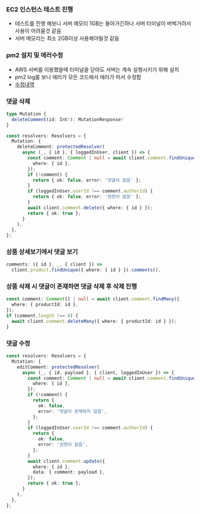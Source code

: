 ### EC2 인스턴스 테스트 진행
- 테스트를 진행 해보니 서버 메모리 1GB는 돌아가긴하나 서버 터미널이 버벅거려서 사용이 어려울것 같음
- 서버 메모리는 최소 2GB이상 사용해야될것 같음

### pm2 설치 및 에러수정
- AWS 서버를 이용했을때 터미널을 닫아도 서버는 계속 실행시키기 위해 설치
- pm2 log를 보니 에러가 모든 코드에서 에러가 떠서 수정함
- [수정내역](https://github.com/seongho-joo/majgo_server/commit/c8d0406cb5946735f157df51d506615df790c8bd)

### 댓글 삭제
```ts
type Mutation {
  deleteComment(id: Int!): MutationResponse!
}

const resolvers: Resolvers = {
  Mutation: {
    deleteComment: protectedResolver(
      async (_, { id }, { loggedInUser, client }) => {
        const comment: Comment | null = await client.comment.findUnique({
          where: { id },
        });
        if (!comment) {
          return { ok: false, error: '댓글이 없음' };
        }
        if (loggedInUser.userId !== comment.authorId) {
          return { ok: false, error: '권한이 없음' };
        }
        await client.comment.delete({ where: { id } });
        return { ok: true };
      }
    ),
  },
};
```

### 상품 상세보기에서 댓글 보기
```ts
comments: ({ id }, _, { client }) =>
  client.product.findUnique({ where: { id } }).comments(),
```

### 상품 삭제 시 댓글이 존재하면 댓글 삭제 후 삭제 진행
```ts
const comment: Comment[] | null = await client.comment.findMany({
  where: { productId: id },
});
if (comment.length !== 0) {
  await client.comment.deleteMany({ where: { productId: id } });
}
```

### 댓글 수정
```ts
const resolvers: Resolvers = {
  Mutation: {
    editComment: protectedResolver(
      async (_, { id, payload }, { client, loggedInUser }) => {
        const comment: Comment | null = await client.comment.findUnique({
          where: { id },
        });
        if (!comment) {
          return {
            ok: false,
            error: '댓글이 존재하지 않음',
          };
        }
        if (loggedInUser.userId !== comment.authorId) {
          return {
            ok: false,
            error: '권한이 없음',
          };
        }
        await client.comment.update({
          where: { id },
          data: { comment: payload },
        });
        return { ok: true };
      }
    ),
  },
};
```